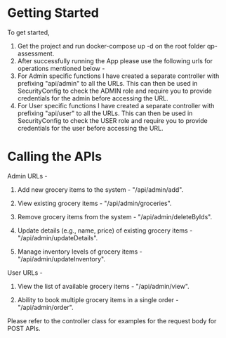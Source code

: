 # Getting Started

To get started,

1. Get the project and run docker-compose up -d on the root folder qp-assessment.
2. After successfully running the App please use the following urls for operations mentioned below -
3. For Admin specific functions I have created a separate controller with prefixing "api/admin" to all the URLs. This can then be used in SecurityConfig to check the ADMIN role and require you to provide credentials for the admin before accessing the URL.
4. For User specific functions I have created a separate controller with prefixing "api/user" to all the URLs. This can then be used in SecurityConfig to check the USER role and require you to provide credentials for the user before accessing the URL.

# Calling the APIs

Admin URLs -

1.  Add new grocery items to the system - "/api/admin/add".
2.  View existing grocery items - "/api/admin/groceries".
3.  Remove grocery items from the system - "/api/admin/deleteByIds".
4.  Update details (e.g., name, price) of existing grocery items - "/api/admin/updateDetails".

5.  Manage inventory levels of grocery items - "/api/admin/updateInventory".

User URLs -

1. View the list of available grocery items - "/api/admin/view".

2. Ability to book multiple grocery items in a single order - "/api/admin/order".

Please refer to the controller class for examples for the request body for POST APIs.
